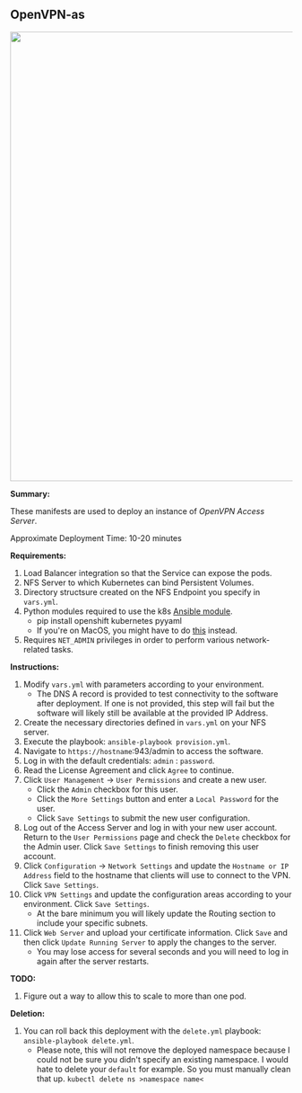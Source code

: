 ## OpenVPN-as

<p align="center">
  <img src="https://raw.githubusercontent.com/zimmertr/Kubernetes-Manifests/master/OpenVPN-as/screenshot.png" width="800">
</p>

**Summary:**

These manifests are used to deploy an instance of *OpenVPN Access Server*. 

Approximate Deployment Time: 10-20 minutes

**Requirements:**  

1. Load Balancer integration so that the Service can expose the pods.
2. NFS Server to which Kubernetes can bind Persistent Volumes.
3. Directory structsure created on the NFS Endpoint you specify in `vars.yml`.
4. Python modules required to use the k8s [Ansible module](https://docs.ansible.com/ansible/latest/modules/k8s_module.html).    
    * pip install openshift kubernetes pyyaml 
    * If you're on MacOS, you might have to do [this](https://github.com/ansible/ansible/issues/43637#issuecomment-443495763) instead.
5. Requires `NET_ADMIN` privileges in order to perform various network-related tasks.

**Instructions:**  

1. Modify `vars.yml` with parameters according to your environment.
    * The DNS A record is provided to test connectivity to the software after deployment. If one is not provided, this step will fail but the software will likely still be available at the provided IP Address.
2. Create the necessary directories defined in `vars.yml` on your NFS server.
3. Execute the playbook: `ansible-playbook provision.yml`.  
4. Navigate to `https://hostname`:943/admin to access the software.
5. Log in with the default credentials: `admin` : `password`.
6. Read the License Agreement and click `Agree` to continue.
7. Click `User Management` -> `User Permissions` and create a new user.
    * Click the `Admin` checkbox for this user.
    * Click the `More Settings` button and enter a `Local Password` for the user.
    * Click `Save Settings` to submit the new user configuration.
8. Log out of the Access Server and log in with your new user account. Return to the `User Permissions` page and check the `Delete` checkbox for the Admin user. Click `Save Settings` to finish removing this user account.
9. Click `Configuration` -> `Network Settings` and update the `Hostname or IP Address` field to the hostname that clients will use to connect to the VPN. Click `Save Settings`.
10. Click `VPN Settings` and update the configuration areas according to your environment. Click `Save Settings`. 
    * At the bare minimum you will likely update the Routing section to include your specific subnets.
11. Click `Web Server` and upload your certificate information. Click `Save` and then click `Update Running Server` to apply the changes to the server.
    * You may lose access for several seconds and you will need to log in again after the server restarts. 

**TODO:**

1. Figure out a way to allow this to scale to more than one pod.

**Deletion:**  

1. You can roll back this deployment with the `delete.yml` playbook: `ansible-playbook delete.yml`.
    * Please note, this will not remove the deployed namespace because I could not be sure you didn't specify an existing namespace. I would hate to delete your `default` for example. So you must manually clean that up. `kubectl delete ns >namespace name<`

